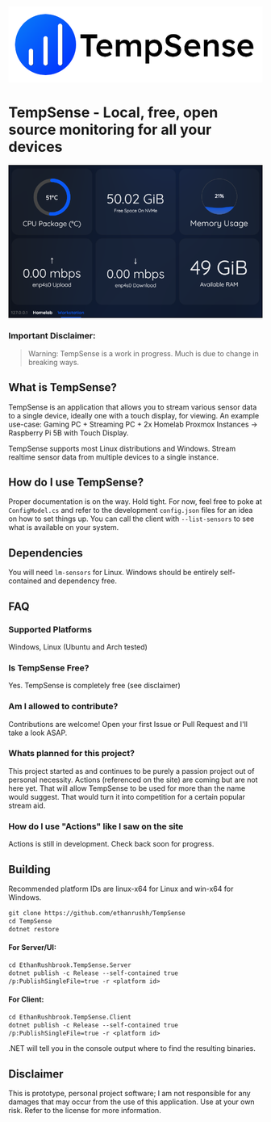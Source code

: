 [![TempSense Banner](banner.png)]("https://tempsense-site.vercel.app/")

# TempSense - Local, free, open source monitoring for all your devices

![Horizontal Sample](sample-horizontal.png)


### Important Disclaimer:
> Warning: TempSense is a work in progress. Much is due to change in breaking ways.


## What is TempSense?

TempSense is an application that allows you to stream various sensor data to a single device, ideally one with a touch display, for viewing. An example use-case: Gaming PC + Streaming PC + 2x Homelab Proxmox Instances -> Raspberry Pi 5B with Touch Display. 

TempSense supports most Linux distributions and Windows. Stream realtime sensor data from multiple devices to a single instance. 

## How do I use TempSense?

Proper documentation is on the way. Hold tight. For now, feel free to poke at `ConfigModel.cs` and refer to the development `config.json` files for an idea on how to set things up. You can call the client with `--list-sensors` to see what is available on your system.

## Dependencies
You will need `lm-sensors` for Linux. Windows should be entirely self-contained and dependency free. 

## FAQ

### Supported Platforms
Windows, Linux (Ubuntu and Arch tested)

### Is TempSense Free?

Yes. TempSense is completely free (see disclaimer)

### Am I allowed to contribute?

Contributions are welcome! Open your first Issue or Pull Request and I'll take a look ASAP.

### Whats planned for this project?

This project started as and continues to be purely a passion project out of personal necessity. Actions (referenced on the site) are coming but are not here yet. That will allow TempSense to be used for more than the name would suggest. That would turn it into competition for a certain popular stream aid.

### How do I use "Actions" like I saw on the site

Actions is still in development. Check back soon for progress.

## Building

Recommended platform IDs are linux-x64 for Linux and win-x64 for Windows.

```
git clone https://github.com/ethanrushh/TempSense
cd TempSense
dotnet restore
```
#### For Server/UI:
```
cd EthanRushbrook.TempSense.Server
dotnet publish -c Release --self-contained true /p:PublishSingleFile=true -r <platform id>
```

#### For Client:
```
cd EthanRushbrook.TempSense.Client
dotnet publish -c Release --self-contained true /p:PublishSingleFile=true -r <platform id>
```

.NET will tell you in the console output where to find the resulting binaries. 

## Disclaimer
This is prototype, personal project software; I am not responsible for any damages that may occur from the use of this application. Use at your own risk. Refer to the license for more information.
